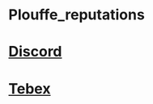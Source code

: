 # Plouffe_reputations

# **[Discord](https://discord.gg/xJVCY9AvvW)**

# **[Tebex](https://plouffe.tebex.io)**
